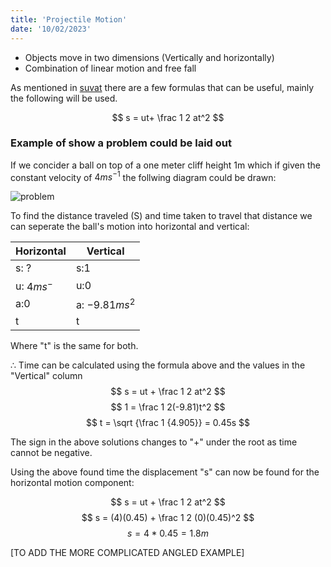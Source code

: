 ```yaml
---
title: 'Projectile Motion'
date: '10/02/2023'
---
```

<!--ID: 1724603671325-->


- Objects move in two dimensions (Vertically and horizontally) 
- Combination of linear motion and free fall

As mentioned in [suvat](physics/year%201/Suvat.md) there are a few formulas that can be useful, mainly the following will be used.

$$
s = ut+ \frac 1 2 at^2
$$

### Example of show a problem could be laid out

If we concider a ball on top of a one meter cliff height 1m which if given the constant velocity of $4ms^{-1}$ the follwing diagram could be drawn:

![problem](/img/phys/20.jpeg)

To find the distance traveled (S) and time taken to travel that distance we can seperate the ball's motion into horizontal and vertical:

| Horizontal      | Vertical        |
| --------------- | --------------- |
| s: ?            | s:1             |
| u: $4ms^{-}$    | u:0             |
| a:0             | a: $-9.81ms^2$  |
| t               | t               |


Where "t" is the same for both.

$\therefore$ Time can be calculated using the formula above and the values in the "Vertical" column
$$
s = ut + \frac 1 2 at^2
$$
$$
1 = \frac 1 2(-9.81)t^2
$$
$$
t = \sqrt {\frac 1 {4.905}} = 0.45s
$$

The sign in the above solutions changes to "+" under the root as time cannot be negative.

Using the above found time the displacement "s" can now be found for the horizontal motion component:

$$
s = ut + \frac 1 2 at^2
$$
$$
s = (4)(0.45) + \frac 1 2 (0)(0.45)^2
$$
$$
s = 4*0.45 = 1.8m
$$

[TO ADD THE MORE COMPLICATED ANGLED EXAMPLE]

